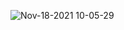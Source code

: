 ![Nov-18-2021 10-05-29](https://user-images.githubusercontent.com/81938383/142332335-717f824e-5679-4d51-9ee6-6f43475d3824.gif)

